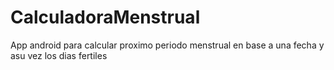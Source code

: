 # CalculadoraMenstrual
App android  para calcular proximo periodo menstrual en base a una fecha y asu vez los dias fertiles
